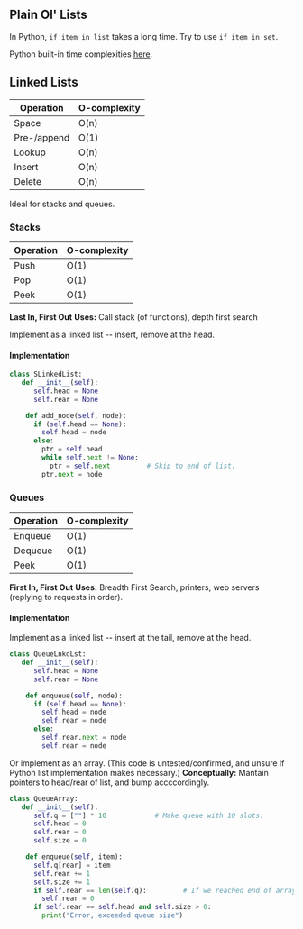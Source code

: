 ## Plain Ol' Lists
In Python, `if item in list` takes a long time. Try to use `if item in set`.

Python built-in time complexities [here](https://wiki.python.org/moin/TimeComplexity?).

## Linked Lists

| Operation   | O-complexity |
| ----------- | ------------ |
| Space       | O(n)         |
| Pre-/append | O(1)         |
| Lookup      | O(n)         |
| Insert      | O(n)         |
| Delete      | O(n)         |

Ideal for stacks and queues.

### Stacks

| Operation   | O-complexity |
| ----------- | ------------ |
| Push        | O(1)         |
| Pop         | O(1)         |
| Peek        | O(1)         |

**Last In, First Out**
**Uses:** Call stack (of functions), depth first search

Implement as a linked list -- insert, remove at the head.

#### Implementation
```Python
class SLinkedList:
   def __init__(self):
      self.head = None
      self.rear = None

    def add_node(self, node):
      if (self.head == None):
        self.head = node
      else:
        ptr = self.head
        while self.next != None:
          ptr = self.next         # Skip to end of list.
        ptr.next = node
```

### Queues

| Operation   | O-complexity |
| ----------- | ------------ |
| Enqueue     | O(1)         |
| Dequeue     | O(1)         |
| Peek        | O(1)         |

**First In, First Out**
**Uses:** Breadth First Search, printers, web servers (replying to requests in order).

#### Implementation
Implement as a linked list -- insert at the tail, remove at the head.

```Python
class QueueLnkdLst:
   def __init__(self):
      self.head = None
      self.rear = None

    def enqueue(self, node):
      if (self.head == None):
        self.head = node
        self.rear = node
      else:
        self.rear.next = node
        self.rear = node
```

Or implement as an array. (This code is untested/confirmed, and unsure if Python list implementation makes necessary.)
**Conceptually:** Mantain pointers to head/rear of list, and bump accccordingly.

```Python
class QueueArray:
   def __init__(self):
      self.q = [""] * 10            # Make queue with 10 slots.
      self.head = 0
      self.rear = 0
      self.size = 0

    def enqueue(self, item):
      self.q[rear] = item
      self.rear += 1
      self.size += 1
      if self.rear == len(self.q):         # If we reached end of array, loop back.
        self.rear = 0
      if self.rear == self.head and self.size > 0:
        print("Error, exceeded queue size")
```
